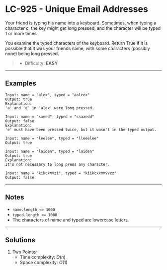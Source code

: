 # LC-925 - Unique Email Addresses

Your friend is typing his name into a keyboard.  Sometimes, when typing a character c, the key might get long pressed, and the character will be typed 1 or more times.

You examine the typed characters of the keyboard.  Return True if it is possible that it was your friends name, with some characters (possibly none) being long pressed.

> * Difficulty: **EASY**

---
## Examples

```
Input: name = "alex", typed = "aaleex"
Output: true
Explanation:
'a' and 'e' in 'alex' were long pressed.
```

```
Input: name = "saeed", typed = "ssaaedd"
Output: false
Explanation:
'e' must have been pressed twice, but it wasn't in the typed output.
```

```
Input: name = "leelee", typed = "lleeelee"
Output: true
```

```
Input: name = "laiden", typed = "laiden"
Output: true
Explanation:
It's not necessary to long press any character.
```

```
Input: name = "kikcxmvzi", typed = "kiikcxxmmvvzz"
Output: false
```

---
## Notes

* `name.length <= 1000`
* `typed.length <= 1000`
* The characters of name and typed are lowercase letters.

---
## Solutions

1. Two Pointer
    * Time complexity: $O(n)$
    * Space complexity: $O(1)$